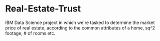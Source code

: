 # Real-Estate-Trust
IBM Data Science project in which we're tasked to determine the market price of real estate, according to the common attributes of a home, sq^2 footage, # of rooms etc.
